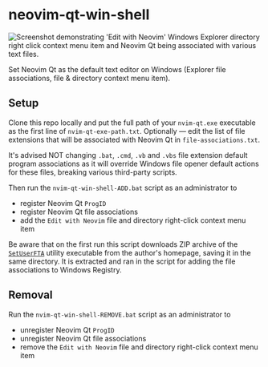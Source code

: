 # neovim-qt-win-shell
![Screenshot demonstrating 'Edit with Neovim' Windows Explorer directory right click context menu item and Neovim Qt being associated with various text files.](https://i.imgur.com/SE9ia2U.png)

Set Neovim Qt as the default text editor on Windows (Explorer file associations, file & directory context menu item).
## Setup

Clone this repo locally and put the full path of your `nvim-qt.exe` executable as the first line of `nvim-qt-exe-path.txt`. Optionally — edit the list of file extensions that will be associated with Neovim Qt in `file-associations.txt`.

It's advised NOT changing `.bat`, `.cmd`, `.vb` and `.vbs` file extension default program associations as it will override Windows file opener default actions for these files, breaking various third-party scripts.

Then run the `nvim-qt-win-shell-ADD.bat` script as an administrator to
- register Neovim Qt `ProgID`
- register Neovim Qt file associations
- add the `Edit with Neovim` file and directory right-click context menu item

Be aware that on the first run this script downloads ZIP archive of the [`SetUserFTA`](https://kolbi.cz/blog/2017/10/25/setuserfta-userchoice-hash-defeated-set-file-type-associations-per-user/) utility executable from the author's homepage, saving it in the same directory. It is extracted and ran in the script for adding the file associations to Windows Registry.

## Removal
Run the `nvim-qt-win-shell-REMOVE.bat` script as an administrator to
- unregister Neovim Qt `ProgID`
- unregister Neovim Qt file associations
- remove the `Edit with Neovim` file and directory right-click context menu item
